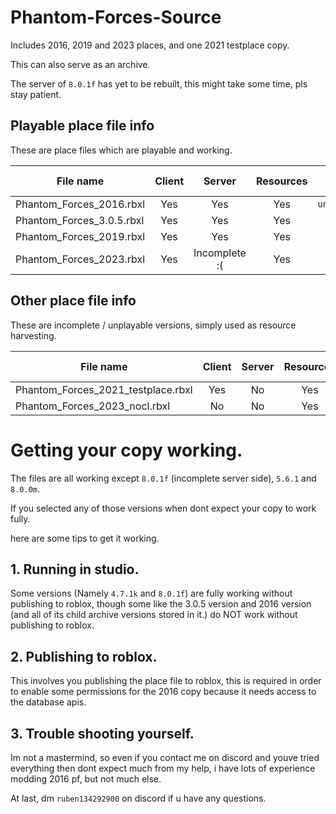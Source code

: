 # Phantom-Forces-Source
Includes 2016, 2019 and 2023 places, and one 2021 testplace copy.

This can also serve as an archive.

The server of `8.0.1f` has yet to be rebuilt, this might take some time, pls stay patient.

## Playable place file info

These are place files which are playable and working.

| File name | Client | Server | Resources | Server Version |
| --------- | :----: | :----: | :-------: | :------------: |
| Phantom_Forces_2016.rbxl | Yes | Yes | Yes | `unavailable` |
| Phantom_Forces_3.0.5.rbxl | Yes | Yes | Yes | `3.0.5` |
| Phantom_Forces_2019.rbxl | Yes | Yes | Yes | `4.7.1k` |
| Phantom_Forces_2023.rbxl | Yes | Incomplete :( | Yes | `8.0.1f` |

## Other place file info

These are incomplete / unplayable versions, simply used as resource harvesting.

| File name | Client | Server | Resources | Server Version |
| --------- | :----: | :----: | :-------: | :------------: |
| Phantom_Forces_2021_testplace.rbxl | Yes | No | Yes | `5.6.1` |
| Phantom_Forces_2023_nocl.rbxl | No | No | Yes | `8.0.0m` |

# Getting your copy working.
The files are all working except `8.0.1f` (incomplete server side), `5.6.1` and `8.0.0m`.

If you selected any of those versions when dont expect your copy to work fully.

here are some tips to get it working.

## 1. Running in studio.
Some versions (Namely `4.7.1k` and `8.0.1f`) are fully working without publishing to roblox, though some like the 3.0.5 version and 2016 version (and all of its child archive versions stored in it.) do NOT work without publishing to roblox.

## 2. Publishing to roblox.
This involves you publishing the place file to roblox, this is required in order to enable some permissions for the 2016 copy because it needs access to the database apis.

## 3. Trouble shooting yourself.
Im not a mastermind, so even if you contact me on discord and youve tried everything then dont expect much from my help, i have lots of experience modding 2016 pf, but not much else.


At last, dm `ruben134292900` on discord if u have any questions.
